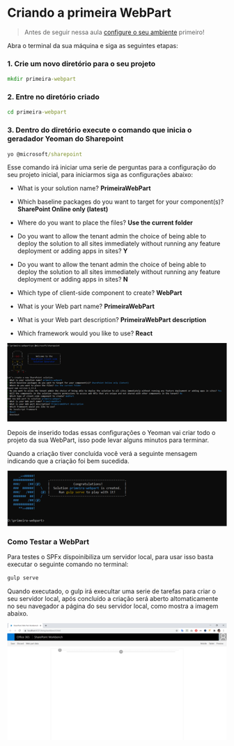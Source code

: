 # Criando a primeira WebPart

> Antes de seguir nessa aula [configure o seu ambiente](https://github.com/rogeriomattos/curso-sharepoint-framework/tree/master/01%20-%20Configura%C3%A7%C3%A3o%20do%20ambiente%20de%20desenvolvimento) primeiro!

Abra o terminal da sua máquina e siga as seguintes etapas:

### 1. Crie um novo diretório para o seu projeto

```cmd
mkdir primeira-webpart
```

### 2. Entre no diretório criado

```cmd
cd primeira-webpart
```

### 3. Dentro do diretório execute o comando que inicia o geradador Yeoman do Sharepoint

```cmd
yo @microsoft/sharepoint
```

  Esse comando irá iniciar uma serie de perguntas para a configuração do seu projeto inicial, para iniciarmos siga as configurações abaixo:

  - What is your solution name? **PrimeiraWebPart**
  - Which baseline packages do you want to target for your component(s)? **SharePoint Online only (latest)**
  - Where do you want to place the files? **Use the current folder**
  - Do you want to allow the tenant admin the choice of being able to deploy the solution to all sites immediately without running any feature deployment or adding apps in sites? **Y**
  - Do you want to allow the tenant admin the choice of being able to deploy the solution to all sites immediately without running any feature deployment or adding apps in sites? **N**
  - Which type of client-side component to create? **WebPart**
  
  - What is your Web part name? **PrimeiraWebPart**
  - What is your Web part description? **PrimeiraWebPart description**
  - Which framework would you like to use? **React**

![Prompts Yeoman](https://github.com/rogeriomattos/curso-sharepoint-framework/blob/master/02%20-%20Criando%20a%20primeira%20WebPart/assets/promptsYeomanSharePoint.PNG)

Depois de inserido todas essas configurações o Yeoman vai criar todo o projeto da sua WebPart, isso pode levar alguns minutos para terminar.

Quando a criação tiver concluída você verá a seguinte mensagem indicando que a criação foi bem sucedida.

![Criação da WebPart concluída](https://github.com/rogeriomattos/curso-sharepoint-framework/blob/master/02%20-%20Criando%20a%20primeira%20WebPart/assets/WebPartCreated.PNG)

### Como Testar a WebPart

Para testes o SPFx díspoinibiliza um servidor local, para usar isso basta executar o seguinte comando no terminal:

```cmd
gulp serve
```
Quando executado, o gulp  irá execultar uma serie  de tarefas para criar o seu  servidor local, após concluído a criação será aberto altomaticamente no seu navegador a página do seu servidor local, como mostra a imagem abaixo.

![Server Local](https://github.com/rogeriomattos/curso-sharepoint-framework/blob/master/02%20-%20Criando%20a%20primeira%20WebPart/assets/localServer.PNG)

